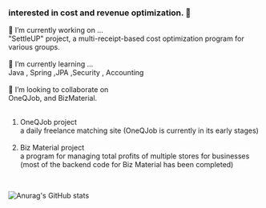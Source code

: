 ###  interested in cost and revenue optimization. 👋


🔭 I’m currently working on  ... </br> "SettleUP" project, a multi-receipt-based cost optimization program for various groups.</br> </br> 
🌱 I’m currently learning ... </br> Java , Spring ,JPA ,Security , Accounting </br> </br> 
👯 I’m looking to collaborate on </br>  OneQJob, and BizMaterial.</br> </br> 
1. OneQJob project </br>  a daily freelance matching site (OneQJob is currently in its early stages) </br> </br> 
2. Biz Material project </br> a program for managing total profits of multiple stores for businesses (most of the backend code for Biz Material has been completed)
</br>

![Anurag's GitHub stats](https://github-readme-stats.vercel.app/api?username=donghee9&show_icons=true&theme=tokyonight)
